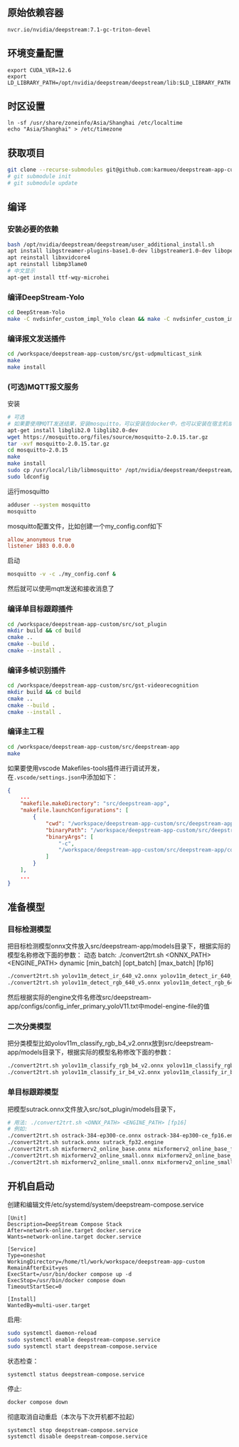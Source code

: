 ## 原始依赖容器
`nvcr.io/nvidia/deepstream:7.1-gc-triton-devel`

## 环境变量配置
```
export CUDA_VER=12.6
export LD_LIBRARY_PATH=/opt/nvidia/deepstream/deepstream/lib:$LD_LIBRARY_PATH
```

## 时区设置
```
ln -sf /usr/share/zoneinfo/Asia/Shanghai /etc/localtime
echo "Asia/Shanghai" > /etc/timezone
```

## 获取项目
```sh
git clone --recurse-submodules git@github.com:karmueo/deepstream-app-custom.git
# git submodule init
# git submodule update
```

<!-- ## 安装nvdsinfer_yolo_efficient_nms
```bash
export CUDA_VER=12.6
cd /nvdsinfer_yolo_efficient_nms

# Set the CUDA_VER environment variable
make
make install
``` -->

## 编译
### 安装必要的依赖
```sh
bash /opt/nvidia/deepstream/deepstream/user_additional_install.sh
apt install libgstreamer-plugins-base1.0-dev libgstreamer1.0-dev libopencv-dev
apt reinstall libxvidcore4
apt reinstall libmp3lame0
# 中文显示
apt-get install ttf-wqy-microhei
```

### 编译DeepStream-Yolo
```sh
cd DeepStream-Yolo
make -C nvdsinfer_custom_impl_Yolo clean && make -C nvdsinfer_custom_impl_Yolo
```

### 编译报文发送插件
```sh
cd /workspace/deepstream-app-custom/src/gst-udpmulticast_sink
make
make install
```

### (可选)MQTT报文服务
安装
```sh
# 可选
# 如果要使用MQTT发送结果，安装mosquitto，可以安装在docker中，也可以安装在宿主机或者局域网其他服务器中
apt-get install libglib2.0 libglib2.0-dev
wget https://mosquitto.org/files/source/mosquitto-2.0.15.tar.gz
tar -xvf mosquitto-2.0.15.tar.gz
cd mosquitto-2.0.15
make
make install
sudo cp /usr/local/lib/libmosquitto* /opt/nvidia/deepstream/deepstream/lib/
sudo ldconfig
```

运行mosquitto
```sh
adduser --system mosquitto
mosquitto
```

mosquitto配置文件，比如创建一个my_config.conf如下
```conf
allow_anonymous true
listener 1883 0.0.0.0
```

启动
```sh
mosquitto -v -c ./my_config.conf &
```
然后就可以使用mqtt发送和接收消息了

### 编译单目标跟踪插件
```sh
cd /workspace/deepstream-app-custom/src/sot_plugin
mkdir build && cd build
cmake ..
cmake --build .
cmake --install .
```

### 编译多帧识别插件
```sh
cd /workspace/deepstream-app-custom/src/gst-videorecognition
mkdir build && cd build
cmake ..
cmake --build .
cmake --install .
```

### 编译主工程
```sh
cd /workspace/deepstream-app-custom/src/deepstream-app
make
```
如果要使用vscode Makefiles-tools插件进行调试开发，在`.vscode/settings.json`中添加如下：
```json
{
    ...
    "makefile.makeDirectory": "src/deepstream-app",
    "makefile.launchConfigurations": [
        {
            "cwd": "/workspace/deepstream-app-custom/src/deepstream-app",
            "binaryPath": "/workspace/deepstream-app-custom/src/deepstream-app/deepstream-app",
            "binaryArgs": [
                "-c",
                "/workspace/deepstream-app-custom/src/deepstream-app/configs/ir_app_config.txt"
            ]
        }
    ],
    ...
}
```


## 准备模型
### 目标检测模型
把目标检测模型onnx文件放入src/deepstream-app/models目录下，根据实际的模型名称修改下面的参数：
动态 batch: ./convert2trt.sh <ONNX_PATH> <ENGINE_PATH> dynamic [min_batch] [opt_batch] [max_batch] [fp16]
```sh
./convert2trt.sh yolov11m_detect_ir_640_v2.onnx yolov11m_detect_ir_640_b4_v2_fp16.engine dynamic 1 4 4 fp16
./convert2trt.sh yolov11m_detect_rgb_640_v5.onnx yolov11m_detect_rgb_640_v5_b4_fp16.engine dynamic 1 4 4 fp16
```
然后根据实际的engine文件名修改src/deepstream-app/configs/config_infer_primary_yoloV11.txt中model-engine-file的值

<!-- 参考https://github.com/laugh12321/TensorRT-YOLO/tree/main安装trtyolo cli
转换为end2end.onnx模型

```bash 
# 把通过ultralytics训练的yolov11模型转换为end2end.onnx的模型
trtyolo export -w yolov11.pt -v ultralytics -o output --max_boxes 100 --iou_thres 0.45 --conf_thres 0.25 -b -1
```
生成的模型在output目录下，把模型名字改为yolov11_ir_drones_p2_single_target_end2end.onnx，然后放到triton_model/Primary_Detect/1目录下。
使用脚本转换为.engine格式的模型。
```bash
./convert2trt.sh
```
 -->

### 二次分类模型
把分类模型比如yolov11m_classify_rgb_b4_v2.onnx放到src/deepstream-app/models目录下，根据实际的模型名称修改下面的参数：
```bash
./convert2trt.sh yolov11m_classify_rgb_b4_v2.onnx yolov11m_classify_rgb_b4_v2_fp16.engine fp16
./convert2trt.sh yolov11m_classify_ir_b4_v2.onnx yolov11m_classify_ir_b4_v2_fp16.engine fp16
```

### 单目标跟踪模型
把模型sutrack.onnx文件放入src/sot_plugin/models目录下，

```sh
# 用法: ./convert2trt.sh <ONNX_PATH> <ENGINE_PATH> [fp16]
# 例如: 
./convert2trt.sh ostrack-384-ep300-ce.onnx ostrack-384-ep300-ce_fp16.engine fp16
./convert2trt.sh sutrack.onnx sutrack_fp32.engine
./convert2trt.sh mixformerv2_online_base.onnx mixformerv2_online_base_fp32.engine
./convert2trt.sh mixformerv2_online_small.onnx mixformerv2_online_base_fp16.engine fp16
./convert2trt.sh mixformerv2_online_small.onnx mixformerv2_online_small_fp32.engine
```

<!-- ### 视频识别模型
把模型uniformerv2_softmax.onnx文件放入src/gst-videorecognition/models目录下，根据实际的onnx文件名修改convert2trt.sh
```sh
./convert2trt.sh
``` -->

## 开机自启动
创建和编辑文件/etc/systemd/system/deepstream-compose.service

```
[Unit]
Description=DeepStream Compose Stack
After=network-online.target docker.service
Wants=network-online.target docker.service

[Service]
Type=oneshot
WorkingDirectory=/home/tl/work/workspace/deepstream-app-custom
RemainAfterExit=yes
ExecStart=/usr/bin/docker compose up -d
ExecStop=/usr/bin/docker compose down
TimeoutStartSec=0

[Install]
WantedBy=multi-user.target
```

启用:
```bash
sudo systemctl daemon-reload
sudo systemctl enable deepstream-compose.service
sudo systemctl start deepstream-compose.service
```

状态检查：
```
systemctl status deepstream-compose.service
```

停止:
```bash
docker compose down
```

彻底取消自动重启（本次与下次开机都不拉起）
```
systemctl stop deepstream-compose.service
systemctl disable deepstream-compose.service
```